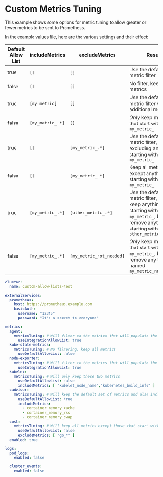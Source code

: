 # Custom Metrics Tuning

This example shows some options for metric tuning to allow greater or fewer metrics to be sent to Prometheus.

In the example values file, here are the various settings and their effect:

| Default Allow List | includeMetrics   | excludeMetrics           | Result                                                                                                                         |
|--------------------|------------------|--------------------------|--------------------------------------------------------------------------------------------------------------------------------|
| true               | `[]`             | `[]`                     | Use the default metric filter                                                                                                  |
| false              | `[]`             | `[]`                     | No filter, keep all metrics                                                                                                    |
| true               | `[my_metric]`    | `[]`                     | Use the default metric filter with an additional metric                                                                        |
| false              | `[my_metric_.*]` | `[]`                     | *Only* keep metrics that start with `my_metric_`                                                                               |
| true               | `[]`             | `[my_metric_.*]`         | Use the default metric filter, but excluding anything starting with `my_metric_`                                               |
| false              | `[]`             | `[my_metric_.*]`         | Keep all metrics except anything starting with `my_metric_`                                                                    |
| true               | `[my_metric_.*]` | `[other_metric_.*]`      | Use the default metric filter, and keep anything starting with `my_metric_`, but remove anything starting with `other_metric_` |
| false              | `[my_metric_.*]` | `[my_metric_not_needed]` | *Only* keep metrics that start with `my_metric_`, but remove any that are named `my_metric_not_needed`                         |

```yaml
cluster:
  name: custom-allow-lists-test

externalServices:
  prometheus:
    host: https://prometheus.example.com
    basicAuth:
      username: "12345"
      password: "It's a secret to everyone"

metrics:
  agent:
    metricsTuning: # Will filter to the metrics that will populate the Grafana Agent integration: https://grafana.com/docs/grafana-cloud/monitor-infrastructure/integrations/integration-reference/integration-grafana-agent/
      useIntegrationAllowList: true
  kube-state-metrics:
    metricsTuning: # No filtering, keep all metrics
      useDefaultAllowList: false
  node-exporter:
    metricsTuning: # Will filter to the metrics that will populate the Linux node integration: https://grafana.com/docs/grafana-cloud/monitor-infrastructure/integrations/integration-reference/integration-linux-node/
      useIntegrationAllowList: true
  kubelet:
    metricsTuning: # Will only keep these two metrics
      useDefaultAllowList: false
      includeMetrics: [ "kubelet_node_name","kubernetes_build_info" ]
  cadvisor:
    metricsTuning: # Will keep the default set of metrics and also include these three more
      useDefaultAllowList: true
      includeMetrics:
        - container_memory_cache
        - container_memory_rss
        - container_memory_swap
  cost:
    metricsTuning: # Will keep all metrics except those that start with "go_*"
      useDefaultAllowList: false
      excludeMetrics: [ "go_*" ]
  enabled: true

logs:
  pod_logs:
    enabled: false

  cluster_events:
    enabled: false
```